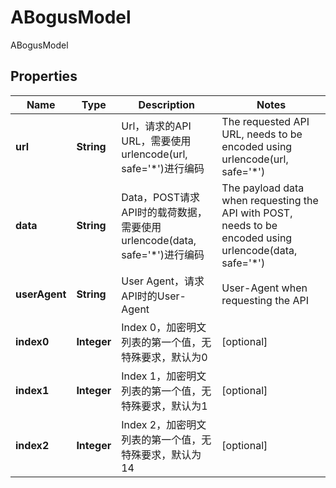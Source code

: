 

# ABogusModel

ABogusModel
## Properties

Name | Type | Description | Notes
------------ | ------------- | ------------- | -------------
**url** | **String** | Url，请求的API URL，需要使用urlencode(url, safe&#x3D;&#39;*&#39;)进行编码 | The requested API URL, needs to be encoded using urlencode(url, safe&#x3D;&#39;*&#39;) | 
**data** | **String** | Data，POST请求API时的载荷数据，需要使用urlencode(data, safe&#x3D;&#39;*&#39;)进行编码 | The payload data when requesting the API with POST, needs to be encoded using urlencode(data, safe&#x3D;&#39;*&#39;) | 
**userAgent** | **String** | User Agent，请求API时的User-Agent | User-Agent when requesting the API | 
**index0** | **Integer** | Index 0，加密明文列表的第一个值，无特殊要求，默认为0 |  [optional]
**index1** | **Integer** | Index 1，加密明文列表的第一个值，无特殊要求，默认为1 |  [optional]
**index2** | **Integer** | Index 2，加密明文列表的第一个值，无特殊要求，默认为14 |  [optional]



